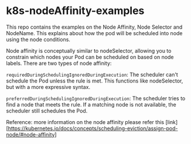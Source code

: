 # k8s-nodeAffinity-examples

This repo contains the examples on the Node Affinity, Node Selector and NodeName. This explains about how the pod will be scheduled into node using the node conditions.

Node affinity is conceptually similar to nodeSelector, allowing you to constrain which nodes your Pod can be scheduled on based on node labels. There are two types of node affinity:

`requiredDuringSchedulingIgnoredDuringExecution`: The scheduler can't schedule the Pod unless the rule is met. This functions like nodeSelector, but with a more expressive syntax.

`preferredDuringSchedulingIgnoredDuringExecution`: The scheduler tries to find a node that meets the rule. If a matching node is not available, the scheduler still schedules the Pod.

Reference: more information on the node affinity please refer this [link][https://kubernetes.io/docs/concepts/scheduling-eviction/assign-pod-node/#node-affinity]


